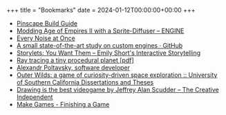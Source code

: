 +++
title = "Bookmarks"
date = 2024-01-12T00:00:00+00:00
+++

- [Pinscape Build Guide](http://mjrnet.org/pinscape/BuildGuideV2/BuildGuide.php)
- [Modding Age of Empires II with a Sprite-Diffuser – ENGINE](https://www.engine.study/blog/modding-age-of-empires-ii-with-a-sprite-diffuser/)
- [Every Noise at Once](https://everynoise.com/)
- [A small state-of-the-art study on custom engines · GitHub](https://gist.github.com/raysan5/909dc6cf33ed40223eb0dfe625c0de74)
- [Storylets: You Want Them – Emily Short's Interactive Storytelling](https://emshort.blog/2019/11/29/storylets-you-want-them/)
- [Ray tracing a tiny procedural planet [pdf]](http://casual-effects.com/research/McGuire2019ProcGen/McGuire2019ProcGen.pdf)
- [Alexandr Poltavsky, software developer](https://alexpolt.github.io/index-gfx.html)
- [Outer Wilds: a game of curiosity-driven space exploration :: University of Southern California Dissertations and Theses](https://digitallibrary.usc.edu/archive/Outer-Wilds--a-game-of-curiosity-driven-space-exploration-2A3BF163YX5A.html)
- [Drawing is the best videogame by Jeffrey Alan Scudder – The Creative Independent](https://thecreativeindependent.com/weekends/drawing-is-the-best-videogame-by-jeffrey-alan-scudder/)
- [Make Games - Finishing a Game](http://makegames.tumblr.com/post/1136623767/finishing-a-game)
